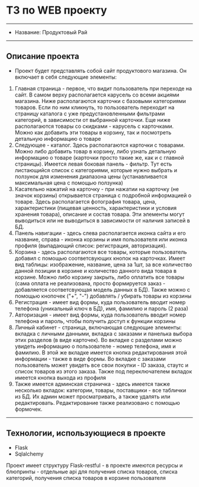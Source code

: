 # ТЗ по WEB проекту

---

+ Название: Продуктовый Рай

---

## Описание проекта

+ Проект будет представлять собой сайт продуктового магазина. Он включает 
  в себя следующие элементы: 
1. Главная страница - первое, что видит пользователь при переходе на сайт. 
   В самом верху располагается карусель со всеми акциями магазина. Ниже 
   располагаются карточки с базовыми категориями товаров. Если по ним 
   кликнуть, то пользователь переходит на страницу каталога с уже 
   предустановленными фильтрами категорий, в зависимости от выбранной 
   карточки. Еще ниже располагаются товары со скидками - карусель с 
   карточками. Можно как добавить эти товары в корзину, так и посмотреть 
   детальную информацию о товаре
2. Следующее - каталог. Здесь располагаются карточки с товарами. Можно 
   либо добавить товар в корзину, либо узнать детальную информацию о 
   товаре (карточки просто такие же, как и с главной страницы). Имеется 
   левая боковая панель - фильтр. Тут есть листающийся список с 
   категориями, которые нужно выбрать и ползунок для изменения диапазона 
   цены (устанавливается максимальная цена с помощью ползунка)
3. Касательно нажатий на карточку - при нажатии на карточку (не значок 
   корзины) открывается страница с подробной информацией о товаре. Здесь 
   располагается фотография товара, цена, характеристики (пищевая ценность,
   характеристики и условия хранения товара), описание и состав товара. 
   Эти элементы могут выводиться или не выводиться в зависимости от 
   наличия записей в БД. 
4. Панель навигации - здесь слева располагается иконка сайта и его 
   название, справа - иконка корзины и имя пользователя или иконка профиля 
   (выпадающий список: регистрация, авторизация). 
5. Корзина - здесь располагаются все товары, которые пользователь добавил 
   с помощью соответсвующих кнопок на карточках. Имеет вид таблицы: 
   изображение, название, цена за 1шт, за все количество данной позиции в 
   корзине и количество данного вида товара в корзине. Можно либо корзину 
   закрыть, либо оплатить все товары (сама оплата не реализована, просто 
   формируется заказ - добавляется соответсвующая модель данных в БД). 
   Также можно с помощью кнопочек ("+", "-") добавлять / убирать товары из 
   корзины
6. Регистрация - имеет вид формы, куда пользователь вводит номер телефона 
   (уникальный ключ в БД), имя, фамилию и пароль (2 раза) 
7. Авторизация - имеет вид формы, куда пользователь вводит номер телефона 
   и пароль, чтобы получить доступ к функции корзины
8. Личный кабинет - страница, включающая следующие элементы: вкладка с 
   личными данными, вкладка с заказами и панелька выбора этих разделов (в 
   виде карточек). Во вкладке с разделами можно увидеть информацию о 
   пользователе - номер телефона, имя и фамилию. В этой же вкладке имеется 
   кнопка редактирования этой информации - также в виде формы. Во вкладке 
   с заказами пользователь может увидеть все свои покупки - ID заказа, 
   стаутс и список товаров из этого заказа. Также под переключателем 
   вкладок имеется кнопка выхода из профиля
9. Также имеется админская страничка - здесь имеется также несколько 
   вкладок: категории, товары, поставщики - все таблички из БД. Их админ 
   может просматривать, а также удалять или редактировать. Редактирование 
   также реализовано с помощью формочек. 

---

## Технологии, использующиеся в проекте

+ Flask
+ Sqlalchemy

Проект имеет структуру Flask-restful - в проекте имеются ресурсы и 
блюпринты - отдельные api для получения списка товаров, списка категорий, 
получения списка товаров в корзине пользователя
